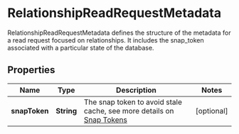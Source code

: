 

# RelationshipReadRequestMetadata

RelationshipReadRequestMetadata defines the structure of the metadata for a read request focused on relationships. It includes the snap_token associated with a particular state of the database.

## Properties

| Name | Type | Description | Notes |
|------------ | ------------- | ------------- | -------------|
|**snapToken** | **String** | The snap token to avoid stale cache, see more details on [Snap Tokens](../../operations/snap-tokens) |  [optional] |



